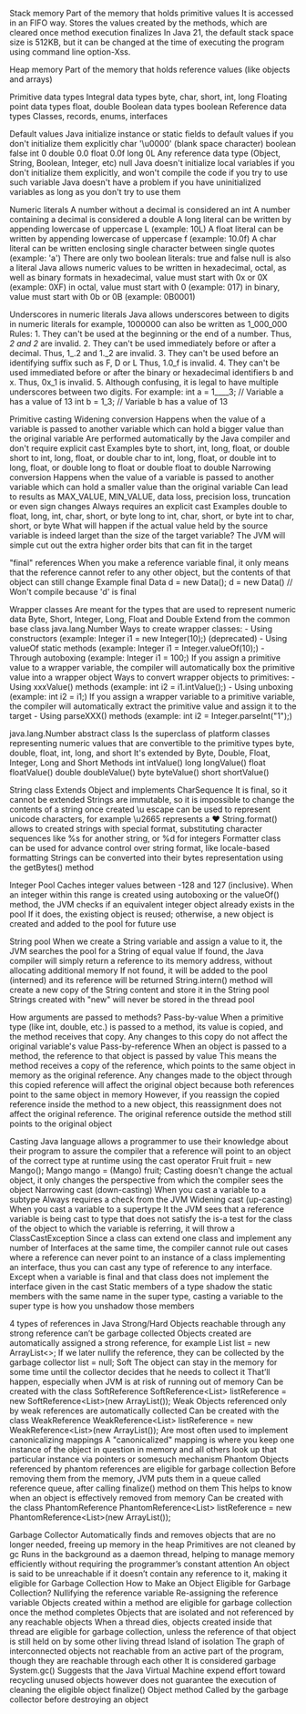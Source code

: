 Stack memory
  Part of the memory that holds primitive values
  It is accessed in an FIFO way. 
  Stores the values created by the methods, which are cleared once method execution finalizes
  In Java 21, the default stack space size is 512KB, but it can be changed at the time of executing the program using command line option-Xss.

Heap memory
  Part of the memory that holds reference values (like objects and arrays)

Primitive data types
  Integral data types
    byte, char, short, int, long
  Floating point data types
    float, double
  Boolean data types
    boolean
Reference data types
  Classes, records, enums, interfaces

Default values
  Java initialize instance or static fields to default values if you don't initialize them explicitly
    char
      '\u0000' (blank space character)
    boolean
      false
    int
      0
    double
      0.0
    float
      0.0f
    long
      0L
    Any reference data type (Object, String, Boolean, Integer, etc)
      null
  Java doesn't initialize local variables if you don't initialize them explicitly,
    and won't compile the code if you try to use such variable
  Java doesn't have a problem if you have uninitialized variables as long as you don't try to use them

Numeric literals
  A number without a decimal is considered an int
  A number containing a decimal is considered a double
  A long literal can be written by appending lowercase of uppercase L (example: 10L)
  A float literal can be written by appending lowercase of uppercase f (example: 10.0f)
  A char literal can be written enclosing single character between single quotes (example: 'a')
  There are only two boolean literals: true and false
  null is also a literal
  Java allows numeric values to be written in hexadecimal, octal, as well as binary formats
    in hexadecimal, value must start with 0x or 0X (example: 0XF)
    in octal, value must start with 0 (example: 017)
    in binary, value must start with 0b or 0B (example: 0B0001)

Underscores in numeric literals
  Java allows underscores between to digits in numeric literals
    for example, 1000000 can also be written as 1_000_000
  Rules:
    1. They can't be used at the beginning or the end of a number. Thus, _2 and 2_ are invalid.
    2. They can't be used immediately before or after a decimal. Thus, 1_.2 and 1._2 are invalid.
    3. They can't be used before an identifying suffix such as F, D or L Thus, 1.0_f is invalid.
    4. They can't be used immediated before or after the binary or hexadecimal identifiers b and x. Thus, 0x_1 is invalid.
    5. Although confusing, it is legal to have multiple underscores between two digits. For example: 
      int a = 1____3; // Variable a has a value of 13
      int b = 1_3; // Variable b has a value of 13

Primitive casting
  Widening conversion
    Happens when the value of a variable is passed to another variable which can hold a bigger value than the original variable
    Are performed automatically by the Java compiler and don't require explicit cast
    Examples
      byte to short, int, long, float, or double
      short to int, long, float, or double
      char to int, long, float, or double
      int to long, float, or double
      long to float or double
      float to double
  Narrowing conversion
    Happens when the value of a variable is passed to another variable which can hold a smaller value than the original variable
    Can lead to results as MAX_VALUE, MIN_VALUE, data loss, precision loss, truncation or even sign changes
    Always requires an explicit cast
    Examples
      double to float, long, int, char, short, or byte
      long to int, char, short, or byte
      int to char, short, or byte
    What will happen if the actual value held by the source variable is indeed larget than the size of the target variable?
      The JVM will simple cut out the extra higher order bits that can fit in the target

"final" references
  When you make a reference variable final, 
    it only means that the reference cannot refer to any other object,
    but the contents of that object can still change
    Example
      final Data d = new Data();
      d = new Data() // Won't compile because 'd' is final

Wrapper classes
  Are meant for the types that are used to represent numeric data
    Byte, Short, Integer, Long, Float and Double
  Extend from the common base class java.lang.Number
  Ways to create wrapper classes:
    - Using constructors (example: Integer i1 = new Integer(10);) (deprecated)
    - Using valueOf static methods (example: Integer i1 = Integer.valueOf(10);)
    - Through autoboxing (example: Integer i1 = 100;)
        If you assign a primitive value to a wrapper variable, the compiler will
        automatically box the primitive value into a wrapper object
  Ways to convert wrapper objects to primitives:
    - Using xxxValue() methods (example: int i2 = i1.intValue();)
    - Using unboxing (example: int i2 = i1;)
        If you assign a wrapper variable to a primitive variable, the compiler will
        automatically extract the primitive value and assign it to the target
    - Using parseXXX() methods (example: int i2 = Integer.parseInt("1");)

java.lang.Number abstract class
  Is the superclass of platform classes representing numeric values that are convertible to the primitive types
  byte, double, float, int, long, and short
  It's extended by Byte, Double, Float, Integer, Long and Short
  Methods
    int intValue()
    long longValue()
    float floatValue()
    double doubleValue()
    byte byteValue()
    short shortValue()

String class
  Extends Object and implements CharSequence
  It is final, so it cannot be extended
  Strings are immutable, so it is impossible to change the contents of a string once created
  \u escape can be used to represent unicode characters, for example \u2665 represents a ♥
  String.format() allows to created strings with special format,
  substituting character sequences like %s for another string, or %d for integers
  Formatter class can be used for advance control over string format, like locale-based formatting
  Strings can be converted into their bytes representation using the getBytes() method

Integer Pool
  Caches integer values between -128 and 127 (inclusive). 
  When an integer within this range is created using autoboxing or the valueOf() method, 
    the JVM checks if an equivalent integer object already exists in the pool
  If it does, the existing object is reused; otherwise, a new object is created and added to the pool for future use

String pool
  When we create a String variable and assign a value to it, the JVM searches the pool for a String of equal value
    If found, the Java compiler will simply return a reference to its memory address, without allocating additional memory
    If not found, it will be added to the pool (interned) and its reference will be returned
  String.intern() method will create a new copy of the String content and store it in the String pool
  Strings created with "new" will never be stored in the thread pool

How arguments are passed to methods?
  Pass-by-value
    When a primitive type (like int, double, etc.) is passed to a method, 
      its value is copied, and the method receives that copy.
      Any changes to this copy do not affect the original variable's value
  Pass-by-reference
    When an object is passed to a method, the reference to that object is passed by value
      This means the method receives a copy of the reference, which points to the same object in memory as the original reference.
      Any changes made to the object through this copied reference will affect the original object 
      because both references point to the same object in memory
    However, if you reassign the copied reference inside the method to a new object, 
      this reassignment does not affect the original reference. 
      The original reference outside the method still points to the original object

Casting
  Java language allows a programmer to use their knowledge about their program to assure
    the compiler that a reference will point to an object of the correct type at runtime using the cast operator
    Fruit fruit = new Mango();
    Mango mango = (Mango) fruit;
  Casting doesn't change the actual object, 
    it only changes the perspective from which the compiler sees the object
  Narrowing cast (down-casting)
    When you cast a variable to a subtype
    Always requires a check from the JVM
  Widening cast (up-casting)
    When you cast a variable to a supertype
  It the JVM sees that a reference variable is being cast to type that does not satisfy the is-a test for the class
    of the object to which the variable is referring, it will throw a ClassCastException
  Since a class can extend one class and implement any number of Interfaces at the same time,
    the compiler cannot rule out cases where a reference can never point to an instance of a class implementing an interface,
    thus you can cast any type of reference to any interface.
    Except when a variable is final and that class does not implement the interface given in the cast
  Static members of a type shadow the static members with the same name in the super type,
    casting a variable to the super type is how you unshadow those members

4 types of references in Java
  Strong/Hard
    Objects reachable through any strong reference can’t be garbage collected
    Objects created are automatically assigned a strong reference, for example
      List<String> list = new ArrayList<>;
    If we later nullify the reference, they can be collected by the garbage collector
      list = null;
  Soft 
    The object can stay in the memory for some time until the collector decides that he needs to collect it
      That’ll happen, especially when JVM is at risk of running out of memory
    Can be created with the class SoftReference
      SoftReference<List<String>> listReference = new SoftReference<List<String>>(new ArrayList<String>());
  Weak
    Objects referenced only by weak references are automatically collected
    Can be created with the class WeakReference
      WeakReference<List<String>> listReference = new WeakReference<List<String>>(new ArrayList<String>());
    Are most often used to implement canonicalizing mappings
      A "canonicalized" mapping is where you keep one instance of the object in question in memory and all others look up that particular instance via pointers or somesuch mechanism
  Phantom 
    Objects referenced by phantom references are eligible for garbage collection
    Before removing them from the memory, JVM puts them in a queue called reference queue, 
      after calling finalize() method on them
      This helps to know when an object is effectively removed from memory
    Can be created with the class PhantomReference
      PhantomReference<List<String>> listReference = new PhantomReference<List<String>>(new ArrayList<String>());

Garbage Collector
  Automatically finds and removes objects that are no longer needed, freeing up memory in the heap
  Primitives are not cleaned by gc
  Runs in the background as a daemon thread, helping to manage memory efficiently without requiring the programmer’s constant attention
  An object is said to be unreachable if it doesn’t contain any reference to it, making it eligible for Garbage Collection
  How to Make an Object Eligible for Garbage Collection?
    Nullifying the reference variable
    Re-assigning the reference variable
    Objects created within a method are eligible for garbage collection once the method completes
    Objects that are isolated and not referenced by any reachable objects
    When a thread dies, objects created inside that thread are eligible for garbage collection,
      unless the reference of that object is still held on by some other living thread
  Island of isolation
    The graph of interconnected objects not reachable from an active part of the program,
      though they are reachable through each other
    It is considered garbage
  System.gc()
    Suggests that the Java Virtual Machine expend effort toward recycling unused objects
      however does not guarantee the execution of cleaning the eligible object
  finalize() Object method
    Called by the garbage collector before destroying an object